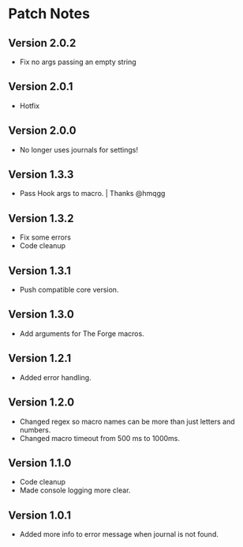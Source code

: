 # Patch Notes

## Version 2.0.2

* Fix no args passing an empty string

## Version 2.0.1

* Hotfix

## Version 2.0.0

* No longer uses journals for settings!

## Version 1.3.3

* Pass Hook args to macro. | Thanks @hmqgg

## Version 1.3.2

* Fix some errors
* Code cleanup

## Version 1.3.1

* Push compatible core version.

## Version 1.3.0

* Add arguments for The Forge macros.

## Version 1.2.1

* Added error handling.

## Version 1.2.0

* Changed regex so macro names can be more than just letters and numbers.
* Changed macro timeout from 500 ms to 1000ms.

## Version 1.1.0

* Code cleanup
* Made console logging more clear.

## Version 1.0.1

* Added more info to error message when journal is not found.
